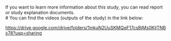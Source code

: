 [](../readme_images/Capture1.png)  [](../readme_images/Capture2.png)  [](../readme_images/Capture3.png)

<br/>
If you want to learn more information about this study, you can read report or study explanation documents.
<br/>
#
You can find the videos (outputs of the study) in the link below:

https://drive.google.com/drive/folders/1inkuN2UuSKMQqF17csBjMs0KljTNBx78?usp=sharing
